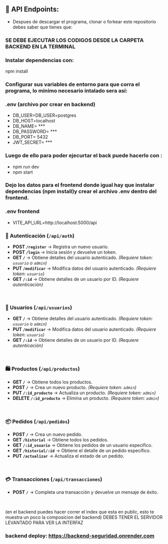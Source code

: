 ## 📌 API Endpoints: 

- Despues de descargar el programa, clonar o forkear este repositorio debes saber que tienes que: 

### SE DEBE EJECUTAR LOS CODIGOS DESDE LA CARPETA BACKEND EN LA TERMINAL

### Instalar dependencias con:
npm install

### Configurar sus variables de entorno para que corra el programa, lo minimo necesario intalado sera así:

### **.env (archivo por crear en backend)**
- DB_USER=DB_USER=postgres
- DB_HOST=localhost
- DB_NAME= ***
- DB_PASSWORD= ***
- DB_PORT= 5432
- JWT_SECRET= ***


### Luego de ello para poder ejecurtar el back puede hacerlo con :
- npm run dev
- npm start


### Dejo los datos para el frontend donde igual hay que instalar dependencias (npm install)y crear el archivo .env dentro del frontend.

### **.env frontend**
- VITE_API_URL=http://localhost:5000/api



### **🔐 Autenticación (`/api/auth`)**  
- **POST `/register`** → Registra un nuevo usuario.  
- **POST `/login`** → Inicia sesión y devuelve un token.  
- **GET `/`** → Obtiene detalles del usuario autenticado. *(Requiere token: `usuario` o `admin`)*  
- **PUT `/modificar`** → Modifica datos del usuario autenticado. *(Requiere token: `usuario`)*  
- **GET `/:id`** → Obtiene detalles de un usuario por ID. *(Requiere autenticación)*  

<br>

### **👤 Usuarios (`/api/usuarios`)**  
- **GET `/`** → Obtiene detalles del usuario autenticado. *(Requiere token: `usuario` o `admin`)*  
- **PUT `/modificar`** → Modifica datos del usuario autenticado. *(Requiere token: `usuario`)*  
- **GET `/:id`** → Obtiene detalles de un usuario por ID. *(Requiere autenticación)*  

<br>

### **🛍️ Productos (`/api/productos`)**  
- **GET `/`** → Obtiene todos los productos.  
- **POST `/`** → Crea un nuevo producto. *(Requiere token: `admin`)*  
- **PUT `/:id_producto`** → Actualiza un producto. *(Requiere token: `admin`)*  
- **DELETE `/:id_producto`** → Elimina un producto. *(Requiere token: `admin`)*  

<br>

### **📦 Pedidos (`/api/pedidos`)**  
- **POST `/`** → Crea un nuevo pedido.  
- **GET `/historial`** → Obtiene todos los pedidos.  
- **GET `/:id_usuario`** → Obtiene los pedidos de un usuario específico.  
- **GET `/historial/:id`** → Obtiene el detalle de un pedido específico.  
- **PUT `/actualizar`** → Actualiza el estado de un pedido.  

<br>

### **💳 Transacciones (`/api/transacciones`)**  
- **POST `/`** → Completa una transacción y devuelve un mensaje de éxito. 

<br>


(en el backend puedes hacer correr el index que esta en public, esto te muestra un poco la composicion del backend) DEBES TENER EL SERVIDOR LEVANTADO PARA VER LA INTERFAZ

### backend deploy: https://backend-seguridad.onrender.com
